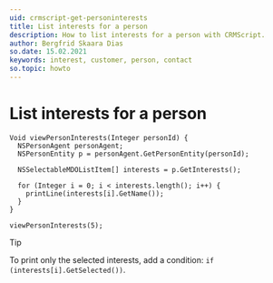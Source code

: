 ```yaml
---
uid: crmscript-get-personinterests
title: List interests for a person
description: How to list interests for a person with CRMScript.
author: Bergfrid Skaara Dias
so.date: 15.02.2021
keywords: interest, customer, person, contact
so.topic: howto
---
```


# List interests for a person

```crmscript!
Void viewPersonInterests(Integer personId) {
  NSPersonAgent personAgent;
  NSPersonEntity p = personAgent.GetPersonEntity(personId);

  NSSelectableMDOListItem[] interests = p.GetInterests();

  for (Integer i = 0; i < interests.length(); i++) {
    printLine(interests[i].GetName());
  }
}

viewPersonInterests(5);
```

> [!TIP]
> To print only the selected interests, add a condition: `if (interests[i].GetSelected())`.

<!-- Referenced links -->
